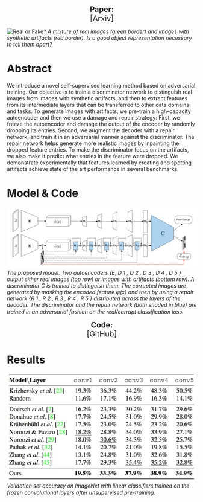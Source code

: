<p align="center">
  <b style="font-size: 20px">Paper:</b><br>
  <a href="https://?" style="font-size: 20px; text-decoration: none">[Arxiv]</a>
</p>

![Real or Fake?](assets/real_fake.png)
*A mixture of real images (green border) and images with synthetic artifacts (red border). Is a good object representation necessary to tell them apart?*

# Abstract

We introduce a novel self-supervised learning method based on adversarial training. Our objective is to train a discriminator network to distinguish real images from images with synthetic artifacts, and then to extract features from its intermediate layers that can be transferred to other data domains and tasks. To generate images with artifacts, we pre-train a high-capacity autoencoder and then we use a damage and repair strategy: First, we freeze the autoencoder and damage the output of the encoder by randomly dropping its entries. Second, we augment the decoder with a repair network, and train it in an adversarial manner against the discriminator. The repair network helps generate more realistic images by inpainting the dropped feature entries. To make the discriminator focus on the artifacts, we also make it predict what entries in the feature were dropped. We demonstrate experimentally that features learned by creating and spotting artifacts achieve state of the art performance in several benchmarks.

# Model & Code

![Model](assets/model.png)
*The proposed model. Two autoencoders {E, D 1 , D 2 , D 3 , D 4 , D 5 } output either real images (top row) or images with artifacts (bottom row). A discriminator C is trained to distinguish them. The corrupted images are generated by masking the encoded feature φ(x) and then by using a repair network {R 1 , R 2 , R 3 , R 4 , R 5 } distributed across the layers of the decoder. The discriminator and the repair network (both shaded in blue) are trained in an adversarial fashion on the real/corrupt classiﬁcation loss.*

<p align="center">
  <b style="font-size: 20px">Code:</b><br>
  <a href="https://github.com/sjenni/LearningToSpotArtifacts" style="font-size: 20px; text-decoration: none">[GitHub]</a>
</p>

# Results

![VOC](assets/Imagenet.png)
*Validation set accuracy on ImageNet with linear classiﬁers trained on the frozen convolutional layers after unsupervised pre-training.*
